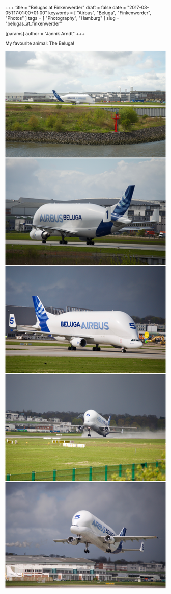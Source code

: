 +++
title = "Belugas at Finkenwerder"
draft = false
date = "2017-03-05T17:01:00+01:00"
keywords = [ "Airbus", "Beluga", "Finkenwerder", "Photos" ]
tags = [ "Photography", "Hamburg" ]
slug = "belugas_at_finkenwerder"

[params]
  author = "Jannik Arndt"
+++

My favourite animal: The Beluga!

<img src="/blog/2017/04/Beluga_1.jpg" alt=""> 

<!--more-->

<img src="/blog/2017/04/Beluga_2.jpg" alt=""> 

<img src="/blog/2017/04/Beluga_3.jpg" alt=""> 

<img src="/blog/2017/04/Beluga_4.jpg" alt=""> 

<img src="/blog/2017/04/Beluga_5.jpg" alt=""> 